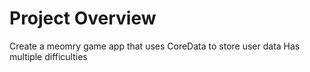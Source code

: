 # Project Overview

Create a meomry game app that uses CoreData to store user data
Has multiple difficulties
